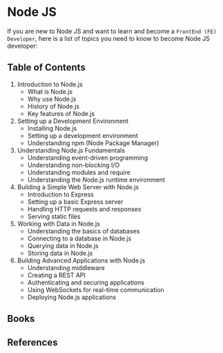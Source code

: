 # Node JS

If you are new to Node JS and want to learn and become a `FrontEnd (FE) Developer`, here is a list of topics you need to know to become Node JS developer:

## Table of Contents


1. Introduction to Node.js
    - What is Node.js
    - Why use Node.js
    - History of Node.js
    - Key features of Node.js
1. Setting up a Development Environment
    - Installing Node.js
    - Setting up a development environment
    - Understanding npm (Node Package Manager)
1. Understanding Node.js Fundamentals
    - Understanding event-driven programming
    - Understanding non-blocking I/O
    - Understanding modules and require
    - Understanding the Node.js runtime environment
1. Building a Simple Web Server with Node.js
    - Introduction to Express
    - Setting up a basic Express server
    - Handling HTTP requests and responses
    - Serving static files
1. Working with Data in Node.js
    - Understanding the basics of databases
    - Connecting to a database in Node.js
    - Querying data in Node.js
    - Storing data in Node.js
1. Building Advanced Applications with Node.js
    - Understanding middleware
    - Creating a REST API
    - Authenticating and securing applications
    - Using WebSockets for real-time communication
    - Deploying Node.js applications
  
## Books

## References